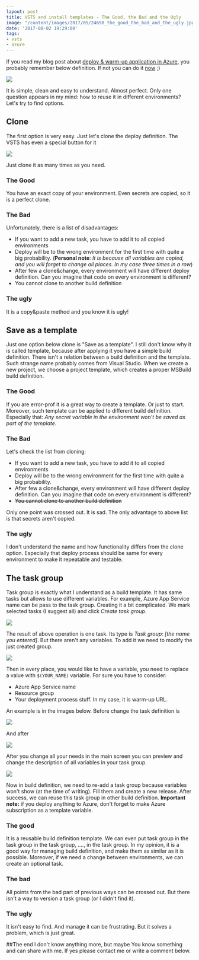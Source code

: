 ```yaml
---
layout: post
title: VSTS and install templates - The Good, the Bad and the Ugly
image: "/content/images/2017/05/24698_the_good_the_bad_and_the_ugly.jpg"
date: '2017-08-02 19:29:00'
tags:
- vsts
- azure
---
```


If you read my blog post about [deploy & warm-up application in Azure](https://stapp.space/how-to-deploy-and-warmup-an-app-in-azure/), you probably remember below definition. If not you can do it [now](https://stapp.space/how-to-deploy-and-warmup-an-app-in-azure/) ;)

![](/content/images/2017/05/all_tasks-2.png)

It is simple, clean and easy to understand. Almost perfect. Only one question appears in my mind: how to reuse it in different environments? Let's try to find options.

## Clone
The first option is very easy. Just let's clone the deploy definition. The VSTS has even a special button for it

![](/content/images/2017/05/clone_env-1.png)

Just clone it as many times as you need. 

### The Good
You have an exact copy of your environment. Even secrets are copied, so it is a perfect clone. 

### The Bad
Unfortunately, there is a list of disadvantages: 

- If you want to add a new task, you have to add it to all copied environments
- Deploy will be to the wrong environment for the first time with quite a big probability. (__Personal note__: _It is because all variables are copied, and you will forget to change all places. In my case three times in a row_)
- After few a clone&change, every environment will have different deploy definition. Can you imagine that code on every environment is different?
- You cannot clone to another build definition

### The ugly
It is a copy&paste method and you know it is ugly! 


## Save as a template
Just one option below clone is "Save as a template". I still don't know why it is called template, because after applying it you have a simple build definition. There isn't a relation between a build definition and the template. Such strange name probably comes from Visual Studio. When we create a new project, we choose a project template, which creates a proper MSBuild build definition.

### The Good
If you are error-prof it is a great way to create a template. Or just to start. Moreover, such template can be applied to different build definition. Especially that: _Any secret variable in the environment won't be saved as part of the template_. 

### The Bad

Let's check the list from cloning:

- If you want to add a new task, you have to add it to all copied environments
- Deploy will be to the wrong environment for the first time with quite a big probability.
- After few a clone&change, every environment will have different deploy definition. Can you imagine that code on every environment is different?
- ~~You cannot clone to another build definition~~

Only one point was crossed out. It is sad. The only advantage to above list is that secrets aren't copied.

### The ugly
I don't understand the name and how functionality differs from the clone option. Especially that deploy process should be same for every environment to make it repeatable and testable. 


## The task group
Task group is exactly what I understand as a build template. It has same tasks but allows to use different variables. For example, Azure App Service name can be pass to the task group. Creating it a bit complicated. We mark selected tasks (I suggest all) and click _Create task group_.

![](/content/images/2017/05/create_task_group.png)

The result of above operation is one task. Its type is _Task group: [the name you entered]_. But there aren't any variables. To add it we need to modify the just created group.

![](/content/images/2017/05/manage_task_group_option.png)

Then in every place, you would like to have a variable, you need to replace a value with `$(YOUR_NAME)` variable. For sure you have to consider:

- Azure App Service name
- Resource group
- Your deployment process stuff. In my case, it is warm-up URL.

An example is in the images below. Before change the task definition is

![](/content/images/2017/05/task_warmup_before_var.png)

And after

![](/content/images/2017/05/task_warmup_after_var.png)

After you change all your needs in the main screen you can preview and change the description of all variables in your task group.

![](/content/images/2017/05/task_group_definition.png)

Now in build definition, we need to re-add a task group because variables won't show (at the time of writing). Fill them and create a new release. After success, we can reuse this task group in other build definition. **Important note:** if you deploy anything to Azure, don't forget to make Azure subscription as a template variable.

### The good
It is a reusable build definition template. We can even put task group in the task group in the task group, ...., in the task group. In my opinion, it is a good way for managing build definition, and make them as similar as it is possible. Moreover, if we need a change between environments, we can create an optional task.

### The bad
All points from the bad part of previous ways can be crossed out. But there isn't a way to version a task group (or I didn't find it).

### The ugly
It isn't easy to find. And manage it can be frustrating. But it solves a problem, which is just great.

##The end
I don't know anything more, but maybe You know something and can share with me. If yes please contact me or write a comment below.